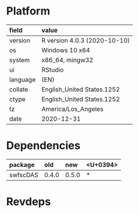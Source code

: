 # Platform

|field    |value                        |
|:--------|:----------------------------|
|version  |R version 4.0.3 (2020-10-10) |
|os       |Windows 10 x64               |
|system   |x86_64, mingw32              |
|ui       |RStudio                      |
|language |(EN)                         |
|collate  |English_United States.1252   |
|ctype    |English_United States.1252   |
|tz       |America/Los_Angeles          |
|date     |2020-12-31                   |

# Dependencies

|package  |old   |new   |<U+0394>  |
|:--------|:-----|:-----|:--|
|swfscDAS |0.4.0 |0.5.0 |*  |

# Revdeps

